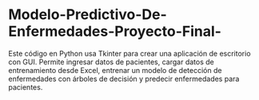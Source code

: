 # Modelo-Predictivo-De-Enfermedades-Proyecto-Final-
Este código en Python usa Tkinter para crear una aplicación de escritorio con GUI. Permite ingresar datos de pacientes, cargar datos de entrenamiento desde Excel, entrenar un modelo de detección de enfermedades con árboles de decisión y predecir enfermedades para pacientes.
